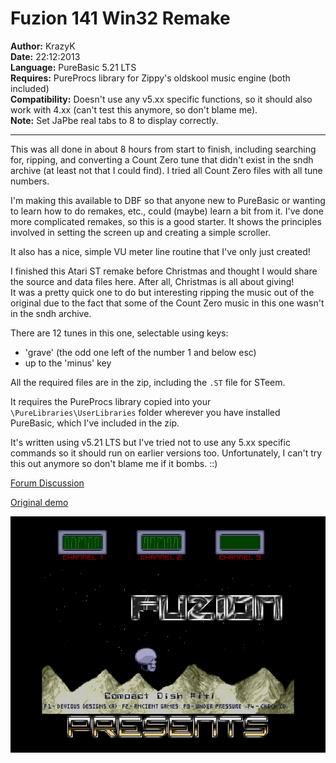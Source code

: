 ﻿# Fuzion 141 Win32 Remake

**Author:** KrazyK  
**Date:** 22:12:2013  
**Language:** PureBasic 5.21 LTS  
**Requires:** PureProcs library for Zippy's oldskool music engine (both included)  
**Compatibility:** Doesn't use any v5.xx specific functions, so it should also work with 4.xx (can't test this anymore, so don't blame me).  
**Note:** Set JaPbe real tabs to 8 to display correctly.

---

This was all done in about 8 hours from start to finish, including searching for, ripping, and converting a Count Zero tune that didn't exist in the sndh archive (at least not that I could find). I tried all Count Zero files with all tune numbers.

I'm making this available to DBF so that anyone new to PureBasic or wanting to learn how to do remakes, etc., could (maybe) learn a bit from it. I've done more complicated remakes, so this is a good starter. It shows the principles involved in setting the screen up and creating a simple scroller.

It also has a nice, simple VU meter line routine that I've only just created!

I finished this Atari ST remake before Christmas and thought I would share the source and data files here. After all, Christmas is all about giving!  
It was a pretty quick one to do but interesting ripping the music out of the original due to the fact that some of the Count Zero music in this one wasn't in the sndh archive.

There are 12 tunes in this one, selectable using keys:  
- 'grave' (the odd one left of the number 1 and below esc)  
- up to the 'minus' key

All the required files are in the zip, including the `.ST` file for STeem.

It requires the PureProcs library copied into your `\PureLibraries\UserLibraries` folder wherever you have installed PureBasic, which I've included in the zip.

It's written using v5.21 LTS but I've tried not to use any 5.xx specific commands so it should run on earlier versions too. Unfortunately, I can't try this out anymore so don't blame me if it bombs.  ::)

[Forum Discussion](https://www.dbfinteractive.com/forum/index.php?topic=6149.0)

[Original demo](https://demozoo.org/productions/84024/)

![Fuzion 141 Screenshot](Fuzion_141.png)
